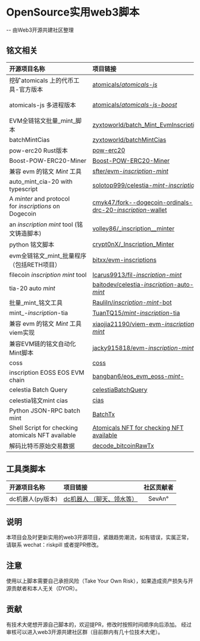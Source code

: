 # OpenSource实用web3脚本 
-- 由Web3开源共建社区整理
## 铭文相关
| 开源项目名称  | 项目链接 | 社区贡献者 |
| :---------- | :------ | :------: |
| 挖矿atomicals 上的代币工具-官方版本| [atomicals/_atomicals-js_](https://github.com/atomicals/atomicals-js) | atomicals |
| atomicals-js 多进程版本 | [atomicals/_atomicals-js-boost_](https://github.com/wkler/atomicals-js-boost) | 0xRedPill 童大托 |
| EVM全链铭文批量_mint_脚本 | [zyxtoworld/batch_Mint_EvmInscriptions](https://github.com/zyxtoworld/batchMintEvmInscriptions) | zyxtoworld |
| batchMintCias | [zyxtoworld/batchMintCias](https://github.com/zyxtoworld/batchMintCias) | zyxtoworld |
| pow-erc20 Rust版本 | [pow-erc20](https://github.com/nishuzumi/pow-erc20) | BOX |
| Boost-POW-ERC20-Miner | [Boost-POW-ERC20-Miner](https://github.com/wkler/Boost-POW-ERC20-Miner) | 0xRedPill |
| 兼容 evm 的铭文 _Mint_ 工具 | [sfter/evm-_inscription_-_mint_](https://github.com/sfter/evm-inscription-mint) | sfter |
| auto_mint_cia-20 with typescript | [solotop999/celestia-_mint_-_inscription_](https://github.com/solotop999/celestia-mint-inscription) | solotop999 |
| A _minter_ and protocol for _inscriptions_ on Dogecoin | [cmyk47/fork--dogecoin-ordinals-drc-20-_inscription_-wallet](https://github.com/cmyk47/fork--dogecoin-ordinals-drc-20-inscription-wallet) | cmyk47 |
| an _inscription_ _mint_ tool (铭文铸造脚本) | [volley86/_inscription__minter](https://github.com/volley86/inscription_minter) | volley86 |
| python 铭文脚本 | [crypt0nX/_Inscription_Minter](https://github.com/crypt0nX/InscriptionMinter) | crypt0nX |
| evm全链铭文_mint_批量程序（包括RETH项目）| [bitxx/evm-inscriptions](https://github.com/bitxx/evm-inscriptions) | bitxx |
| filecoin _inscription_ _mint_ tool | [Icarus9913/fil-_inscription_-_mint_](https://github.com/Icarus9913/fil-inscription-mint) | Icarus9913 |
| tia-20 auto _mint_ | [baitodev/celestia-_inscription_-auto-_mint_](https://github.com/baitodev/celestia-inscription-auto-mint) | baitodev |
| 批量_mint_铭文工具 | [RauliIn/_inscription_-_mint_-bot](https://github.com/RauliIn/inscription-mint-bot) | RauliIn |
| mint_-_inscription_-tia | [TuanTQ15/_mint_-_inscription_-tia](https://github.com/TuanTQ15/mint-inscription-tia) | TuanTQ15 |
| 兼容 evm 的铭文 _Mint_ 工具 viem实现 | [xiaojia21190/viem-evm-_inscription_-_mint_](https://github.com/xiaojia21190/viem-evm-inscription-mint) | xiaojia21190 |
| 兼容EVM链的铭文自动化Mint脚本 | [jacky915818/evm-_inscription_-_mint_](https://github.com/jacky915818/evm-inscription-mint) | jacky915818 |
| coss | [coss](https://github.com/qzz0518/coss) | qzz0518 |
| inscription EOSS EOS EVM chain | [bangban6/eos_evm_eoss-_mint_-](https://github.com/bangban6/eos_evm_eoss-mint-) | bangban6 |
| celestia Batch Query | [celestiaBatchQuery](https://github.com/tcitds1/celestiaBatchQuery) | tcitds1 |
| celestia铭文mint cias | [cias](https://github.com/zefzhou/cias) | zefzhou44 |
| Python JSON-RPC batch mint | [BatchTx](https://github.com/cradle0fFilth/BatchTx) | null |
| Shell Script for checking atomicals NFT available | [Atomicals NFT for checking NFT available](https://github.com/cradle0fFilth/MintAtomicalsNFT) | null |
| 解码比特币原始交易数据 | [decode_bitcoinRawTx](https://github.com/cradle0fFilth/decode_bitcoinRawTx) | null |


## 工具类脚本
| 开源项目名称  | 项目链接 | 社区贡献者 |
| :---------- | :------ | :------: |
| dc机器人(py版本) | [dc机器人 （聊天、领水等）](https://github.com/l333308/discord_bot) | SevAn° |

## 说明
本项目会及时更新实用的web3开源项目，紧跟趋势潮流，如有错误，实属正常，请联系 wechat：riskpill 或者提PR修改。
## 注意
使用以上脚本需要自己承担风险（Take Your Own Risk），如果造成资产损失与开源贡献者和本人无关（DYOR）。
## 贡献
有技术大佬想开源自己脚本的，欢迎提PR，修改时按照时间顺序向后添加。
经过审核可以进入web3开源共建社区群（目前群内有几十位技术大佬）。
